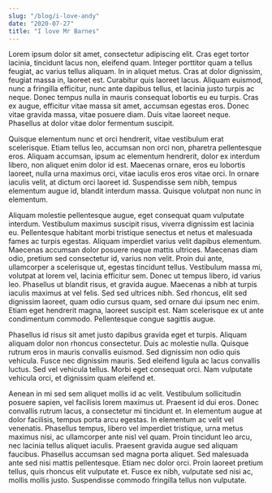 ```yaml
---
slug: "/blog/i-love-andy"
date: "2020-07-27"
title: "I love Mr Barnes"
---
```


Lorem ipsum dolor sit amet, consectetur adipiscing elit. Cras eget tortor lacinia, tincidunt lacus non, eleifend quam. Integer porttitor quam a tellus feugiat, ac varius tellus aliquam. In in aliquet metus. Cras at dolor dignissim, feugiat massa in, laoreet est. Curabitur quis laoreet lacus. Aliquam euismod, nunc a fringilla efficitur, nunc ante dapibus tellus, et lacinia justo turpis ac neque. Donec tempus nulla in mauris consequat lobortis eu eu turpis. Cras ex augue, efficitur vitae massa sit amet, accumsan egestas eros. Donec vitae gravida massa, vitae posuere diam. Duis vitae laoreet neque. Phasellus at dolor vitae dolor fermentum suscipit.

Quisque elementum nunc et orci hendrerit, vitae vestibulum erat scelerisque. Etiam tellus leo, accumsan non orci non, pharetra pellentesque eros. Aliquam accumsan, ipsum ac elementum hendrerit, dolor ex interdum libero, non aliquet enim dolor id est. Maecenas ornare, eros eu lobortis laoreet, nulla urna maximus orci, vitae iaculis eros eros vitae orci. In ornare iaculis velit, at dictum orci laoreet id. Suspendisse sem nibh, tempus elementum augue id, blandit interdum massa. Quisque volutpat non nunc in elementum.

Aliquam molestie pellentesque augue, eget consequat quam vulputate interdum. Vestibulum maximus suscipit risus, viverra dignissim est lacinia eu. Pellentesque habitant morbi tristique senectus et netus et malesuada fames ac turpis egestas. Aliquam imperdiet varius velit dapibus elementum. Maecenas accumsan dolor posuere neque mattis ultrices. Maecenas diam odio, pretium sed consectetur id, varius non velit. Proin dui ante, ullamcorper a scelerisque ut, egestas tincidunt tellus. Vestibulum massa mi, volutpat at lorem vel, lacinia efficitur sem. Donec ut tempus libero, id varius leo. Phasellus ut blandit risus, et gravida augue. Maecenas a nibh at turpis iaculis maximus at vel felis. Sed sed ultrices nibh. Sed rhoncus, elit sed dignissim laoreet, quam odio cursus quam, sed ornare dui ipsum nec enim. Etiam eget hendrerit magna, laoreet suscipit est. Nam scelerisque ex ut ante condimentum commodo. Pellentesque congue sagittis augue.

Phasellus id risus sit amet justo dapibus gravida eget et turpis. Aliquam aliquam dolor non rhoncus consectetur. Duis ac molestie nulla. Quisque rutrum eros in mauris convallis euismod. Sed dignissim non odio quis vehicula. Fusce nec dignissim mauris. Sed eleifend ligula ac lacus convallis luctus. Sed vel vehicula tellus. Morbi eget consequat orci. Nam vulputate vehicula orci, et dignissim quam eleifend et.

Aenean in mi sed sem aliquet mollis id ac velit. Vestibulum sollicitudin posuere sapien, vel facilisis lorem maximus ut. Praesent id dui eros. Donec convallis rutrum lacus, a consectetur mi tincidunt et. In elementum augue at dolor facilisis, tempus porta arcu egestas. In elementum ac velit vel venenatis. Phasellus tempus, libero vel imperdiet tristique, urna metus maximus nisi, ac ullamcorper ante nisl vel quam. Proin tincidunt leo arcu, nec lacinia tellus aliquet iaculis. Praesent gravida augue sed aliquam faucibus. Phasellus accumsan sed magna porta aliquet. Sed malesuada ante sed nisi mattis pellentesque. Etiam nec dolor orci. Proin laoreet pretium tellus, quis rhoncus elit vulputate et. Fusce ex nibh, vulputate sed nisi ac, mollis mollis justo. Suspendisse commodo fringilla tellus non vulputate.
